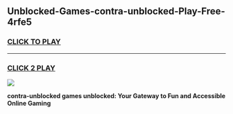 
## Unblocked-Games-contra-unblocked-Play-Free-4rfe5
<h3>
<a href="https://premium76.site?title=contra-unblocked&ref=10A">CLICK TO PLAY</a></h3>
<hr>

<h3>
<a href="https://premium76.site?title=contra-unblocked&ref=10A">CLICK 2 PLAY</a>
  
</h3>

<a href="https://premium76.site?title=contra-unblocked&ref=10A"><img src="https://clearcache.store/games.png"></a>


**contra-unblocked games unblocked: Your Gateway to Fun and Accessible Online Gaming**
